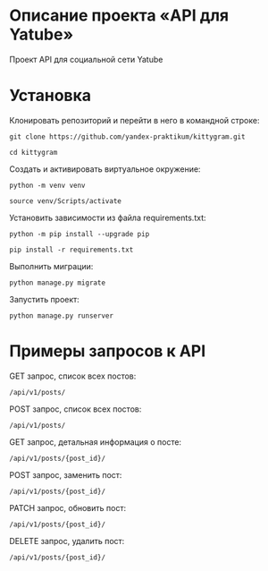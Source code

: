 # Описание проекта «API для Yatube»
Проект API для социальной сети Yatube

# Установка
Клонировать репозиторий и перейти в него в командной строке:

```
git clone https://github.com/yandex-praktikum/kittygram.git
```

```
cd kittygram
```

Cоздать и активировать виртуальное окружение:

```
python -m venv venv
```

```
source venv/Scripts/activate
```

Установить зависимости из файла requirements.txt:

```
python -m pip install --upgrade pip
```

```
pip install -r requirements.txt
```

Выполнить миграции:

```
python manage.py migrate
```

Запустить проект:

```
python manage.py runserver
```

# Примеры запросов к API
GET запрос, список всех постов:
```
/api/v1/posts/
```
POST запрос, список всех постов:
```
/api/v1/posts/
```
GET запрос, детальная информация о посте:
```
/api/v1/posts/{post_id}/
```
POST запрос, заменить пост:
```
/api/v1/posts/{post_id}/
```
PATCH запрос, обновить пост:
```
/api/v1/posts/{post_id}/
```
DELETE запрос, удалить пост:
```
/api/v1/posts/{post_id}/
```
